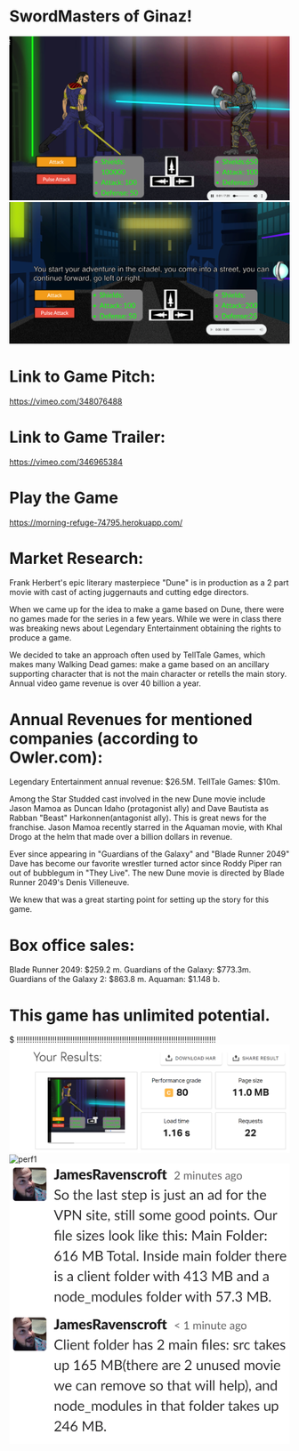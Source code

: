 # SwordMasters of Ginaz!


![Image of mapScreen](client/src/img/foroScre.png "Screen")
![screen2](client/src/img/battleScreen.png "Screen2")





# Link to Game Pitch:
https://vimeo.com/348076488

# Link to Game Trailer:
https://vimeo.com/346965384

# Play the Game
https://morning-refuge-74795.herokuapp.com/

# Market Research:

Frank Herbert's epic literary masterpiece "Dune" is in production as a 2 part movie with cast of acting juggernauts and cutting edge directors.

When we came up for the idea to make a game based on Dune, there were no games made for the series in a few years. While we were in class
there was breaking news about Legendary Entertainment obtaining the rights to produce a game.

We decided to take an approach often used by TellTale Games, which makes many Walking Dead games: make a game based on an ancillary supporting character that is not
the main character or retells the main story.
Annual video game revenue is over 40 billion a year. 

# Annual Revenues for mentioned companies (according to Owler.com):
Legendary Entertainment annual revenue: $26.5M.
TellTale Games: $10m. 

Among the Star Studded cast involved in the new Dune movie include Jason Mamoa as Duncan Idaho (protagonist ally) and Dave Bautista as Rabban "Beast" Harkonnen(antagonist ally). This is great news for the franchise. Jason Mamoa recently starred in the Aquaman movie, with Khal Drogo at the helm that made over a billion dollars in revenue.

Ever since appearing in "Guardians of the Galaxy" and "Blade Runner 2049" Dave has become our favorite wrestler turned actor since Roddy Piper ran out of bubblegum in "They Live". The new Dune movie is directed by Blade Runner 2049's Denis Villeneuve.

We knew that was a great starting point for setting up the story for this game. 

# Box office sales:
Blade Runner 2049: $259.2 m. 
Guardians of the Galaxy: $773.3m.
Guardians of the Galaxy 2: $863.8 m.
Aquaman: $1.148 b.


# This game has unlimited potential.


$$$$$$$$$$$$$$$$$$$$$$$$$$$$$$$$$$$$$$$$$$$$$$$$$$$$$$$$$$$$$$$$$$$$$$$$$$$$$$$$$$$$$$$$$
!!!!!!!!!!!!!!!!!!!!!!!!!!!!!!!!!!!!!!!!!!!!!!!!!!!!!!!!!!!!!!!!!!!!!!!!!!!!!!!!!!!!!!!!!
![perf6](client/src/img/ginazGame6PerformanceRank20July2019.PNG "July20_Performance6")
![perf1](client/src/img/ginazPerformanceRank20July2019.PNG"July20_Performance1")
![nodeModules](client/src/img/huge_node_modules.PNG "nodeModuleSIze")
